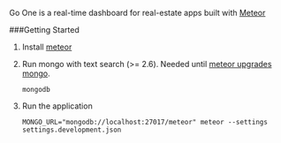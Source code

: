 Go One is a real-time dashboard for real-estate apps built with [Meteor](http://meteor.com)

###Getting Started

1. Install [meteor](https://docs.meteor.com/#/full/quickstart)

2. Run mongo with text search (>= 2.6). Needed until [meteor upgrades mongo](https://github.com/meteor/meteor/issues/2036).

    `mongodb`

3. Run the application

    `MONGO_URL="mongodb://localhost:27017/meteor" meteor --settings settings.development.json`